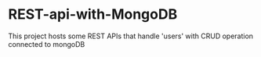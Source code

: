 # REST-api-with-MongoDB
This project hosts some REST APIs that handle 'users' with CRUD operation connected to mongoDB
